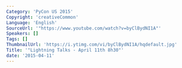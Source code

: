 ```yaml
---
Category: 'PyCon US 2015'
Copyright: 'creativeCommon'
Language: 'English'
SourceUrl: '"https://www.youtube.com/watch?v=byClBydNI1A"'
Speakers: []
Tags: []
ThumbnailUrl: 'https://i.ytimg.com/vi/byClBydNI1A/hqdefault.jpg'
Title: '"Lightning Talks - April 11th 8h30"'
date: '2015-04-11'
---
```


